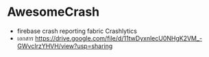 # AwesomeCrash
- firebase crash reporting fabric Crashlytics
- เอกสาร https://drive.google.com/file/d/11twDyxnlecU0NHgK2VM_-GWvcIrzYHVH/view?usp=sharing


